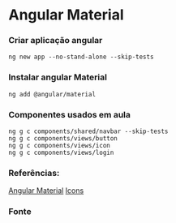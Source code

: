 # Angular Material

### Criar aplicação angular 
    ng new app --no-stand-alone --skip-tests

### Instalar angular Material
    ng add @angular/material

### Componentes usados em aula
    ng g c components/shared/navbar --skip-tests
    ng g c components/views/button
    ng g c components/views/icon
    ng g c components/views/login

### Referências:
[Angular Material](https://material.angular.io/)
[Icons](https://www.angularjswiki.com/angular/angular-material-icons-list-mat-icon-list/#mat-icon-list-category-images)

### Fonte